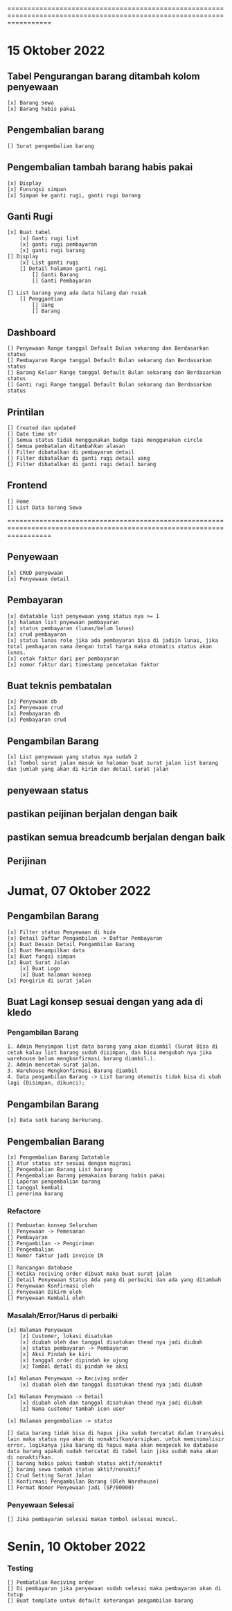 =======================================================================================================================
# 15 Oktober 2022

## Tabel Pengurangan barang ditambah kolom penyewaan
    [x] Barang sewa
    [x] Barang habis pakai

## Pengembalian barang
    [] Surat pengembalian barang

## Pengembalian tambah barang habis pakai
    [x] Display
    [x] Funsngsi simpan
    [x] Simpan ke ganti rugi, ganti rugi barang

## Ganti Rugi
    [x] Buat tabel
        [x] Ganti rugi list
        [x] ganti rugi pembayaran
        [x] ganti rugi barang
    [] Display
        [x] List ganti rugi
        [] Detail halaman ganti rugi
            [] Ganti Barang
            [] Ganti Pembayaran

    [] List barang yang ada data hilang dan rusak
        [] Penggantian
            [] Uang
            [] Barang

## Dashboard
    [] Penyewaan Range tanggal Default Bulan sekarang dan Berdasarkan status
    [] Pembayaran Range tanggal Default Bulan sekarang dan Berdasarkan status
    [] Barang Keluar Range tanggal Default Bulan sekarang dan Berdasarkan status
    [] Ganti rugi Range tanggal Default Bulan sekarang dan Berdasarkan status

## Printilan
    [] Created dan updated
    [] Date time str
    [] Semua status tidak menggunakan badge tapi menggunakan circle
    [] Semua pembatalan ditambahkan alasan
    [] Filter dibatalkan di pembayaran detail
    [] Filter dibatalkan di ganti rugi detail uang
    [] Filter dibatalkan di ganti rugi detail barang

## Frontend
    [] Home
    [] List Data barang Sewa

=======================================================================================================================
## Penyewaan
    [x] CRUD penyewaan
    [x] Penyewaan detail

## Pembayaran
    [x] datatable list penyewaan yang status nya >= 1
    [x] halaman list pnyewaan pembayaran
    [x] status pembayaran (lunas/belum lunas)
    [x] crud pembayaran
    [x] status lunas role jika ada pembayaran bisa di jadiin lunas, jika total pembayaran sama dengan total harga maka otomatis status akan lunas.
    [x] cetak faktur dari per pembayaran
    [x] nomor faktur dari timestamp pencetakan faktur

## Buat teknis pembatalan
    [x] Penyewaan db
    [x] Penyewaan crud
    [x] Pembayaran db
    [x] Pembayaran crud

## Pengambilan Barang
    [x] List penyewaan yang status nya sudah 2
    [x] Tombol surat jalan masuk ke halaman buat surat jalan list barang dan jumlah yang akan di kirim dan detail surat jalan


## penyewaan status

## pastikan peijinan berjalan dengan baik
## pastikan semua breadcumb berjalan dengan baik

## Perijinan
    
# Jumat, 07 Oktober 2022
## Pengambilan Barang
    [x] Filter status Penyewaan di hide
    [x] Detail Daftar Pengambilan -> Daftar Pembayaran  
    [x] Buat Desain Detail Pengambilan Barang
    [x] Buat Menampilkan data
    [x] Buat fungsi simpan
    [x] Buat Surat Jalan
        [x] Buat Logo
        [x] Buat halaman konsep
    [x] Pengirim di surat jalan


## Buat Lagi konsep sesuai dengan yang ada di kledo

### Pengambilan Barang 
    1. Admin Menyimpan list data barang yang akan diambil (Surat Bisa di cetak kalau list barang sudah disimpan, dan bisa mengubah nya jika warehouse belum mengkonfirmasi barang diambil.).
    2. Admin mencetak surat jalan.
    3. Warehouse Mengkonfirmasi Barang diambil
    4. Data pengambilan Barang -> List barang otomatis tidak bisa di ubah lagi (Disimpan, dikunci);
   
## Pengambilan Barang
    [x] Data sotk barang berkurang.

## Pengembalian Barang
    [x] Pengembalian Barang Datatable
    [] Atur status str sesuai dengan migrasi
    [] Pengembalian Barang List barang
    [] Pengembalian Barang pemakaian barang habis pakai
    [] Laporan pengembalian barang
    [] tanggal kembali
    [] penerima barang

### Refactore
    [] Pembuatan konsep Seluruhan
    [] Penyewaan -> Pemesanan
    [] Pembayaran
    [] Pengambilan -> Pengiriman
    [] Pengembalian
    [] Nomor faktur jadi invoice IN

    [] Rancangan database
    [] Ketika reciving order dibuat maka buat surat jalan
    [] Detail Penyewaan Status Ada yang di perbaiki dan ada yang ditambah
    [] Penyewaan Konfirmasi oleh
    [] Penyewaan Dikirm oleh
    [] Penyewaan Kembali oleh

### Masalah/Error/Harus di perbaiki
    [x] Halaman Penyewaan
        [z] Customer, lokasi disatukan
        [x] diubah oleh dan tanggal disatukan thead nya jadi diubah
        [x] status pembayaran -> Pembayaran
        [x] Aksi Pindah ke kiri
        [x] tanggal order dipindah ke ujung
        [x] Tombol detail di pindah ke aksi

    [x] Halaman Penyewaan -> Reciving order
        [x] diubah oleh dan tanggal disatukan thead nya jadi diubah

    [x] Halaman Penyewaan -> Detail
        [x] diubah oleh dan tanggal disatukan thead nya jadi diubah
        [z] Nama customer tambah icon user
    
    [x] Halaman pengembalian -> status

    [] data barang tidak bisa di hapus jika sudah tercatat dalam transaksi lain maka status nya akan di nonaktifkan/arsipkan. untuk meminimalisir error. logikanya jika barang di hapus maka akan mengecek ke database data barang apakah sudah tercatat di tabel lain jika sudah maka akan di nonaktifkan.
    [] barang habis pakai tambah status aktif/nonaktif
    [] barang sewa tambah status aktif/nonaktif
    [] Crud Setting Surat Jalan
    [] Konfirmasi Pengambilan Barang (Oleh Warehouse)
    [] Format Nomor Penyewaan jadi (SP/00000)

### Penyewaan Selesai
    [] Jika pembayaran selesai makan tombol selesai muncul.

# Senin, 10 Oktober 2022
### Testing
    [] Pembatalan Reciving order
    [] Di pembayaran jika penyewaan sudah selesai maka pembayaran akan di tutup
    [] Buat template untuk default keterangan pengambilan barang
    
